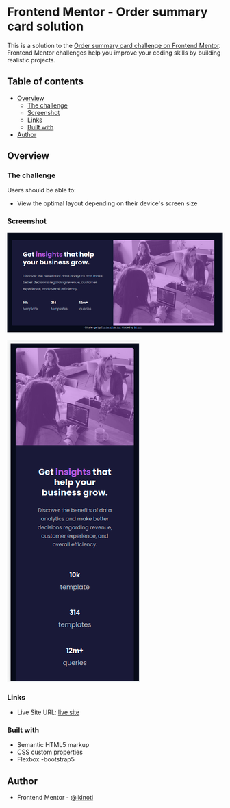 # Frontend Mentor - Order summary card solution

This is a solution to the [Order summary card challenge on Frontend Mentor](https://www.frontendmentor.io/challenges/order-summary-component-QlPmajDUj). Frontend Mentor challenges help you improve your coding skills by building realistic projects.

## Table of contents

- [Overview](#overview)
  - [The challenge](#the-challenge)
  - [Screenshot](#screenshot)
  - [Links](#links)
  - [Built with](#built-with)
- [Author](#author)

## Overview

### The challenge

Users should be able to:

- View the optimal layout depending on their device's screen size

### Screenshot

![](design/sd.png)

![](design/sm.png)

### Links

- Live Site URL: [live site](https://ikinoti.github.io/stats-preview-card-component-main/)

### Built with

- Semantic HTML5 markup
- CSS custom properties
- Flexbox
  -bootstrap5

## Author

- Frontend Mentor - [@ikinoti](https://www.frontendmentor.io/profile/ikinoti)
